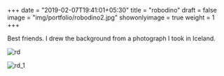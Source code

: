 +++
date = "2019-02-07T19:41:01+05:30"
title = "robodino"
draft = false
image = "img/portfolio/robodino2.jpg"
showonlyimage = true
weight = 1
+++

Best friends. I drew the background from a photograph I took in Iceland.

![rd](/img/portfolio/robodino2.jpg)

![rd_1](/img/portfolio/robodinobw.jpg)
